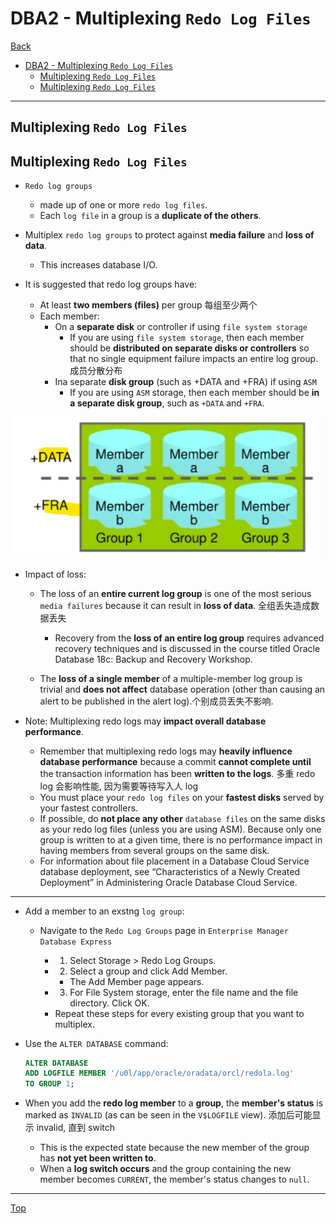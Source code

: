 # DBA2 - Multiplexing `Redo Log Files`

[Back](../index.md)

- [DBA2 - Multiplexing `Redo Log Files`](#dba2---multiplexing-redo-log-files)
  - [Multiplexing `Redo Log Files`](#multiplexing-redo-log-files)
  - [Multiplexing `Redo Log Files`](#multiplexing-redo-log-files-1)

---

## Multiplexing `Redo Log Files`

## Multiplexing `Redo Log Files`

- `Redo log groups`

  - made up of one or more `redo log files`.
  - Each `log file` in a group is a **duplicate of the others**.

- Multiplex `redo log groups` to protect against **media failure** and **loss of data**.
  - This increases database I/O.
- It is suggested that redo log groups have:

  - At least **two members (files)** per group 每组至少两个
  - Each member:
    - On a **separate disk** or controller if using `file system storage`
      - If you are using `file system storage`, then each member should be **distributed on separate disks or controllers** so that no single equipment failure impacts an entire log group. 成员分散分布
    - Ina separate **disk group** (such as +DATA and +FRA) if using `ASM`
      - If you are using `ASM` storage, then each member should be **in a separate disk group**, such as `+DATA` and `+FRA`.

![multiplexing_redo_log01](./pic/multiplexing_redo_log01.png)

- Impact of loss:

  - The loss of an **entire current log group** is one of the most serious `media failures` because it can result in **loss of data**. 全组丢失造成数据丢失

    - Recovery from the **loss of an entire log group** requires advanced recovery techniques and is discussed in the course titled Oracle Database 18c: Backup and Recovery Workshop.

  - The **loss of a single member** of a multiple-member log group is trivial and **does not affect** database operation (other than causing an alert to be published in the alert log).个别成员丢失不影响.

- Note: Multiplexing redo logs may **impact overall database performance**.
  - Remember that multiplexing redo logs may **heavily influence database performance** because a commit **cannot complete until** the transaction information has been **written to the logs**. 多重 redo log 会影响性能, 因为需要等待写入人 log
  - You must place your `redo log files` on your **fastest disks** served by your fastest controllers.
  - If possible, do **not place any other** `database files` on the same disks as your redo log files (unless you are using ASM). Because only one group is written to at a given time, there is no performance impact in having members from several groups on the same disk.
  - For information about file placement in a Database Cloud Service database deployment, see “Characteristics of a Newly Created Deployment” in Administering Oracle Database Cloud Service.

---

- Add a member to an exstng `log group`:

  - Navigate to the `Redo Log Groups` page in `Enterprise Manager Database Express`

    - 1. Select Storage > Redo Log Groups.
    - 2. Select a group and click Add Member.
      - The Add Member page appears.
    - 3. For File System storage, enter the file name and the file directory. Click OK.
    - Repeat these steps for every existing group that you want to multiplex.

- Use the `ALTER DATABASE` command:

  ```sql
  ALTER DATABASE
  ADD LOGFILE MEMBER '/u0l/app/oracle/oradata/orcl/redola.log'
  TO GROUP 1;
  ```

- When you add the **redo log member** to a **group**, the **member's status** is marked as `INVALID` (as can be seen in the `V$LOGFILE` view). 添加后可能显示 invalid, 直到 switch
  - This is the expected state because the new member of the group has **not yet been written to**.
  - When a **log switch occurs** and the group containing the new member becomes `CURRENT`, the member's status changes to `null`.

---

[Top](#dba2---multiplexing-redo-log-files)
